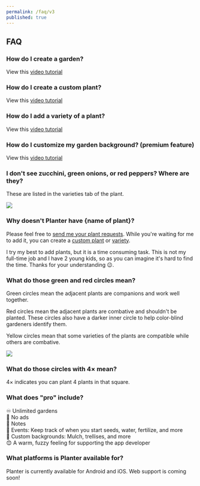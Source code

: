 ```yaml
---
permalink: /faq/v3
published: true
---
```


## FAQ

### How do I create a garden?

View this [video tutorial](https://youtu.be/bUXQpFhvP1o)

### How do I create a custom plant?

View this [video tutorial](https://youtu.be/A-6cZsS_s_I)

### How do I add a variety of a plant?

View this [video tutorial](https://youtu.be/DfDtJSIL0dg)

### How do I customize my garden background? (premium feature)

View this [video tutorial](https://youtu.be/aTJlkn8BpFw)

### I don't see zucchini, green onions, or red peppers? Where are they?

These are listed in the varieties tab of the plant.

<img src="../images/variety.webp" max-width="100%">

### Why doesn't Planter have {name of plant}?

Please feel free to <a target="_blank" href="https://mailhide.io/e/IIRlz">send me your plant requests</a>. While you're waiting for me to add it, you can create a [custom plant](https://youtu.be/ox65gthSCDM) or [variety](https://youtu.be/r_NDs-RGTuU).

I try my best to add plants, but it is a time consuming task. This is not my full-time job and I have 2 young kids, so as you can imagine it's hard to find the time. Thanks for your understanding 😉. 

### What do those green and red circles mean?

Green circles mean the adjacent plants are companions and work well together.

Red circles mean the adjacent plants are combative and shouldn't be planted. These circles also have a darker inner circle to help color-blind gardeners identify them.

Yellow circles mean that some varieties of the plants are compatible while others are combative.

<img src="../images/compatibility.webp" max-width="100%">

### What do those circles with 4× mean?

4× indicates you can plant 4 plants in that square.

### What does "pro" include?

♾ Unlimited gardens  
🚫 No ads  
📝 Notes  
📅 Events: Keep track of when you start seeds, water, fertilize, and more  
🎨 Custom backgrounds: Mulch, trellises, and more  
😊 A warm, fuzzy feeling for supporting the app developer  

### What platforms is Planter available for?
Planter is currently available for Android and iOS. Web support is coming soon!
